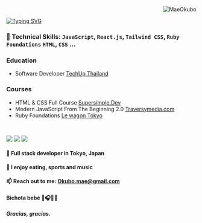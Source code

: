 <p align="right"> <img src="https://komarev.com/ghpvc/?username=Maeokubo&label=Profile%20views&color=94bbe9&style=flat" alt="MaeOkubo" /> </p>

<p align="left">
<a href="https://github.com/drkostas">
    <img src="https://readme-typing-svg.demolab.com?font=Georgia&size=20&color=22c1c3&duration=2000&pause=100&multiline=true&width=500&height=80&lines=Hazuki+Okubo;Front-End+Developer;Learning+Full+Stack+Software+Development+💻;" alt="Typing SVG" />
</a>

### 🧰 Technical Skills: `JavaScript`, `React.js`, `Tailwind CSS`, `Ruby Foundations` `HTML`, `CSS` ...
### Education
-  Software Developer [TechUp Thailand](https://www.techupth.com)
### Courses
- HTML & CSS Full Course [Supersimple.Dev ](https://courses.supersimple.dev/certificates/qzbgzknxzv) 
- Modern JavaScript From The Beginning 2.0 [Traversymedia.com](https://www.traversymedia.com/modern-javascript-2-0) 
- Ruby Foundations [Le wagon Tokyo]() 
<br/>

[<img src="https://img.shields.io/badge/linkedin-%230077B5.svg?&style=for-the-badge&logo=linkedin&logoColor=white" />](https://www.linkedin.com/in/hazuki-okubo-8a8148262/)
[<img src="https://img.shields.io/badge/github-%2312100E.svg?&style=for-the-badge&logo=github&logoColor=white&color=black" />](https://github.com/Maeokubo)
[<img src="https://img.shields.io/badge/instagram-%2312100E.svg?&style=for-the-badge&logo=instagram&color=405DE6" />](https://instagram.com/okubo___?igshid=NzZlODBkYWE4Ng%3D%3D&utm_source=qr) 


#### 🏢 Full stack developer in Tokyo, Japan
#### 🔮 I enjoy eating, sports and music
#### 📫 Reach out to me: Okubo.mae@gmail.com
#### Bichota bebé 💯🎧💪🏼
##### Gracias, gracias.
